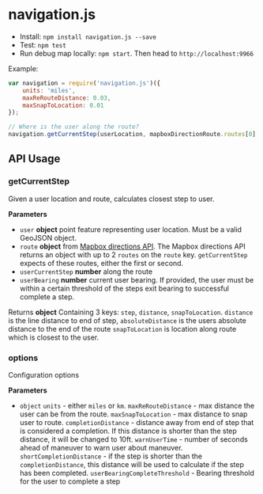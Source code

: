 # navigation.js

-   Install: `npm install navigation.js --save`
-   Test: `npm test`
-   Run debug map locally: `npm start`. Then head to `http://localhost:9966`

Example:

```js
var navigation = require('navigation.js')({
    units: 'miles',
    maxReRouteDistance: 0.03,
    maxSnapToLocation: 0.01
});

// Where is the user along the route?
navigation.getCurrentStep(userLocation, mapboxDirectionRoute.routes[0].legs[0], 0);
```

## API Usage

### getCurrentStep

Given a user location and route, calculates closest step to user.

**Parameters**

-   `user` **object** point feature representing user location. Must be a valid GeoJSON object.
-   `route` **object** from [Mapbox directions API](https://www.mapbox.com/developers/api/directions/).
    The Mapbox directions API returns an object with up to 2 `routes` on the `route` key. `getCurrentStep` expects of these routes, either the first or second.
-   `userCurrentStep` **number** along the route
-   `userBearing` **number** current user bearing. If provided, the user must be within a certain threshold of the steps exit bearing to successful complete a step.

Returns **object** Containing 3 keys: `step`, `distance`, `snapToLocation`. `distance` is the line distance to end of step, `absoluteDistance` is the users absolute distance to the end of the route `snapToLocation` is location along route which is closest to the user.

### options

Configuration options

**Parameters**

-   `object`  `units` - either `miles` or `km`. `maxReRouteDistance` - max distance the user can be from the route. `maxSnapToLocation` - max distance to snap user to route. `completionDistance` - distance away from end of step that is considered a completion. If this distance is shorter than the step distance, it will be changed to 10ft. `warnUserTime` - number of seconds ahead of maneuver to warn user about maneuver. `shortCompletionDistance` - if the step is shorter than the `completionDistance`, this distance will be used to calculate if the step has been completed. `userBearingCompleteThreshold` - Bearing threshold for the user to complete a step

